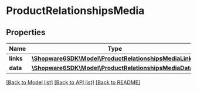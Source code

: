 # ProductRelationshipsMedia

## Properties
Name | Type | Description | Notes
------------ | ------------- | ------------- | -------------
**links** | [**\Shopware6SDK\Model\ProductRelationshipsMediaLinks**](ProductRelationshipsMediaLinks.md) |  | [optional] 
**data** | [**\Shopware6SDK\Model\ProductRelationshipsMediaData[]**](ProductRelationshipsMediaData.md) |  | [optional] 

[[Back to Model list]](../../README.md#documentation-for-models) [[Back to API list]](../../README.md#documentation-for-api-endpoints) [[Back to README]](../../README.md)

